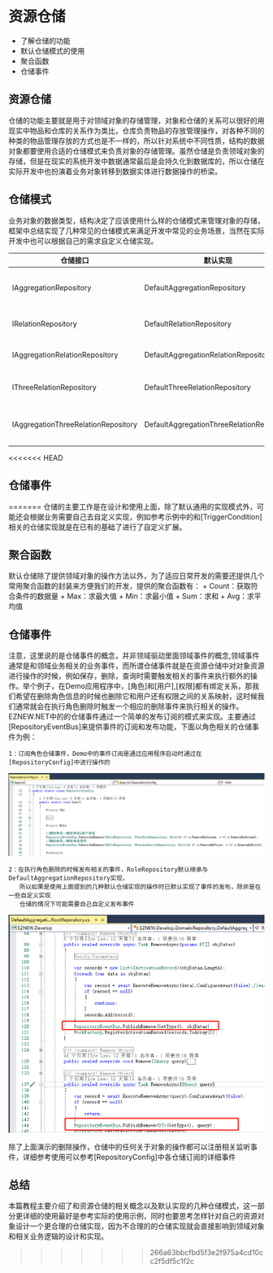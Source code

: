 # 资源仓储

+ 了解仓储的功能
+ 默认仓储模式的使用
+ 聚合函数
+ 仓储事件

## 资源仓储

仓储的功能主要就是用于对领域对象的存储管理，对象和仓储的关系可以很好的用现实中物品和仓库的关系作为类比，仓库负责物品的存放管理操作，对各种不同的种类的物品管理存放的方式也是不一样的，所以针对系统中不同性质，结构的数据对象都要使用合适的仓储模式来负责对象的存储管理。虽然仓储是负责领域对象的存储，但是在现实的系统开发中数据通常最后是会持久化到数据库的，所以仓储在实际开发中也扮演着业务对象转移到数据实体进行数据操作的桥梁。

## 仓储模式

业务对象的数据类型，结构决定了应该使用什么样的仓储模式来管理对象的存储，框架中总结实现了几种常见的仓储模式来满足开发中常见的业务场景，当然在实际开发中也可以根据自己的需求自定义仓储实现。

| 仓储接口 | 默认实现 | 说明 |
| ------ | ------ | ------ |
| IAggregationRepository | DefaultAggregationRepository | 默认领域对象仓储模式，也是使用最广泛的模式,参考:IRoleRepository->RoleRepository |
| IRelationRepository | DefaultRelationRepository | 关系结构数据仓储模式，参考：IUserRoleRepository->UserRoleRepository |
| IAggregationRelationRepository | DefaultAggregationRelationRepository | 关系结构领域对象仓储模式，参考：IUserAuthorizeRepository->UserAuthorizeRepository |
| IThreeRelationRepository | DefaultThreeRelationRepository| 三者关系结构数据仓储模式，使用方式类似于IRelationRepository模式 |
| IAggregationThreeRelationRepository | DefaultAggregationThreeRelationRepository| 三者关系结构领域对象仓储模式，使用方式类似于IAggregationRelationRepository模式 |

<<<<<<< HEAD
## 仓储事件
=======
仓储的主要工作是在设计和使用上面，除了默认通用的实现模式外，可能还会根据业务需要自己去自定义实现，例如参考示例中的和[TriggerCondition]相关的仓储实现就是在已有的基础了进行了自定义扩展。

## 聚合函数

默认仓储除了提供领域对象的操作方法以外，为了适应日常开发的需要还提供几个常用聚合函数的封装来方便我们的开发，提供的聚合函数有：
    + Count：获取符合条件的数据量
    + Max：求最大值
    + Min：求最小值
    + Sum：求和
    + Avg：求平均值
    

## 仓储事件

注意，这里说的是仓储事件的概念，并非领域驱动里面领域事件的概念,领域事件通常是和领域业务相关的业务事件，而所谓仓储事件就是在资源仓储中对对象资源进行操作的时候，例如保存，删除，查询时需要触发相关的事件来执行额外的操作。举个例子，在Demo应用程序中，[角色]和[用户],[权限]都有绑定关系，那我们希望在删除角色信息的时候也删除它和用户还有权限之间的关系映射，这时候我们通常就会在执行角色删除时触发一个相应的删除事件来执行相关的操作。EZNEW.NET中的的仓储事件通过一个简单的发布订阅的模式来实现。主要通过[RepositoryEventBus]来提供事件的订阅和发布功能，下面以角色相关的仓储事件为例：

    1：订阅角色仓储事件，Demo中的事件订阅是通过应用程序启动时通过在[RepositoryConfig]中进行操作的

<img src="assets/images/repositoryevent_sub.png" alt="EZNEW" title="EZNEW">
    
    2：在执行角色删除的时候发布相关的事件，RoleRepository默认继承与DefaultAggregationRepository实现，
       所以如果是使用上面提到的几种默认仓储实现的操作时已默认实现了事件的发布，除非是在一些自定义实现
       仓储的情况下可能需要自己自定义发布事件

<img src="assets/images/repositoryevent_publish.png" alt="EZNEW" title="EZNEW">

除了上面演示的删除操作，仓储中的任何关于对象的操作都可以注册相关监听事件，详细参考使用可以参考[RepositoryConfig]中各仓储订阅的详细事件

## 总结

本篇教程主要介绍了和资源仓储的相关概念以及默认实现的几种仓储模式，这一部分更详细的使用最好是参考实际的使用示例，同时也要思考怎样针对自己的资源对象设计一个更合理的仓储实现，因为不合理的的仓储实现就会直接影响到领域对象和相关业务逻辑的设计和实现。
>>>>>>> 266a63bbcfbd5f3e2f975a4cd10cc2f5df5c1f2c
